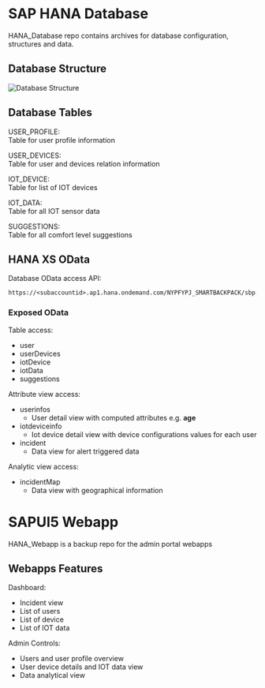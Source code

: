 # SAP HANA Database 
HANA_Database repo contains archives for database configuration, structures and data.

## Database Structure 
![Database Structure ](https://github.com/c0j0s/SmartBackpack/blob/master/Documentations/0_hana_database_structure.jpeg)

## Database Tables
USER_PROFILE:  
Table for user profile information

USER_DEVICES:  
Table for user and devices relation information

IOT_DEVICE:  
Table for list of IOT devices

IOT_DATA:  
Table for all IOT sensor data

SUGGESTIONS:  
Table for all comfort level suggestions

## HANA XS OData
Database OData access API:  
```
https://<subaccountid>.ap1.hana.ondemand.com/NYPFYPJ_SMARTBACKPACK/sbp.xsodata/<TableName>
```

### Exposed OData
Table access:  
- user
- userDevices
- iotDevice
- iotData
- suggestions

Attribute view access:  
- userinfos  
  - User detail view with computed attributes e.g. __age__
- iotdeviceinfo
  - Iot device detail view with device configurations values for each user
- incident
  - Data view for alert triggered data

Analytic view access:  
- incidentMap
  - Data view with geographical information

# SAPUI5 Webapp 
HANA_Webapp is a backup repo for the admin portal webapps  

## Webapps Features
Dashboard:
- Incident view
- List of users
- List of device
- List of IOT data

Admin Controls:  
- Users and user profile overview  
- User device details and IOT data view
- Data analytical view 
